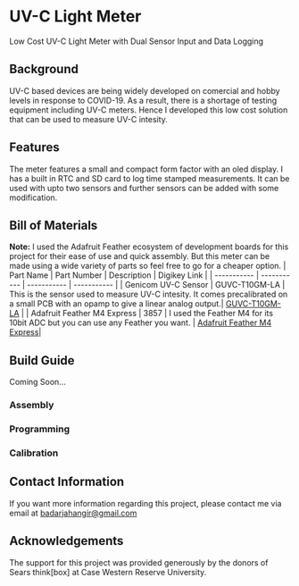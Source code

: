 # UV-C Light Meter
Low Cost UV-C Light Meter with Dual Sensor Input and Data Logging

## Background
UV-C based devices are being widely developed on comercial and hobby levels in response to COVID-19. As a result,
there is a shortage of testing equipment including UV-C meters. Hence I developed this low cost solution that can 
be used to measure UV-C intesity. 

## Features
The meter features a small and compact form factor with an oled display. I has a built in RTC and SD card to log
time stamped measurements. It can be used with upto two sensors and further sensors can be added with some modification. 

## Bill of Materials
**Note:** I used the Adafruit Feather ecosystem of development boards for this project for their ease of use and quick assembly. But this meter can
be made using a wide variety of parts so feel free to go for a cheaper option. 
| Part Name | Part Number | Description | Digikey Link |
| ----------- | ----------- | ----------- | ----------- |
| Genicom UV-C Sensor | GUVC-T10GM-LA | This is the sensor used to measure UV-C intesity. It comes precalibrated on a small PCB with an opamp to give a linear analog output.| [GUVC-T10GM-LA](https://www.digikey.com/product-detail/en/genicom-co-ltd/GUVC-T10GM-LA/2096-GUVC-T10GM-LA-ND/10474940) |
| Adafruit Feather M4 Express | 3857 | I used the Feather M4 for its 10bit ADC but you can use any Feather you want. | [Adafruit Feather M4 Express](https://www.digikey.com/product-detail/en/adafruit-industries-llc/3857/1528-2648-ND/9553567)|

## Build Guide
Coming Soon...
### Assembly
### Programming
### Calibration

## Contact Information
If you want more information regarding this project, please contact me via email at badarjahangir@gmail.com

## Acknowledgements
The support for this project was provided generously by the donors of Sears think[box] at Case Western Reserve University. 
